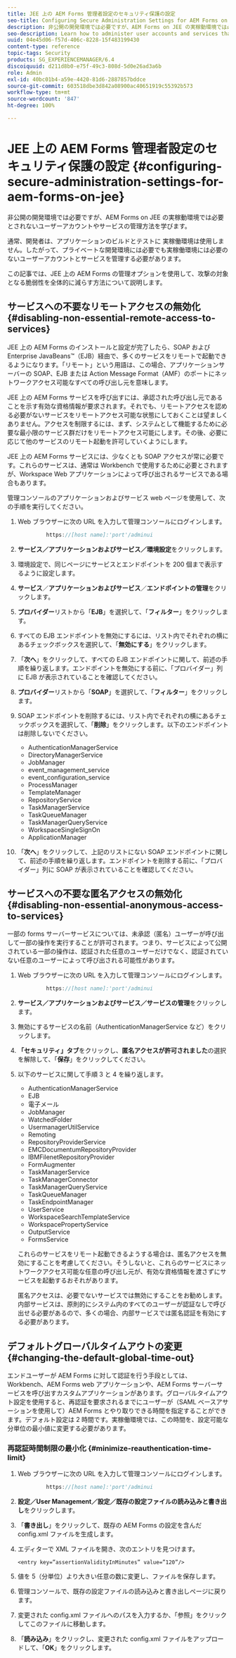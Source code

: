 ```yaml
---
title: JEE 上の AEM Forms 管理者設定のセキュリティ保護の設定
seo-title: Configuring Secure Administration Settings for AEM Forms on JEE
description: 非公開の開発環境では必要ですが、AEM Forms on JEE の実稼動環境では必要とされないユーザーアカウントやサービスの管理方法を学びます。
seo-description: Learn how to administer user accounts and services that, although required in a private development environment, are not required in a production environment of AEM Forms on JEE.
uuid: 04e45d06-f57d-406c-8228-15f483199430
content-type: reference
topic-tags: Security
products: SG_EXPERIENCEMANAGER/6.4
discoiquuid: d211d8b0-e75f-49c3-808d-5d0e26ad3a6b
role: Admin
exl-id: 40bc01b4-a59e-4420-81d6-2887857bddce
source-git-commit: 603518dbe3d842a08900ac40651919c55392b573
workflow-type: tm+mt
source-wordcount: '847'
ht-degree: 100%

---
```


# JEE 上の AEM Forms 管理者設定のセキュリティ保護の設定 {#configuring-secure-administration-settings-for-aem-forms-on-jee}

非公開の開発環境では必要ですが、AEM Forms on JEE の実稼動環境では必要とされないユーザーアカウントやサービスの管理方法を学びます。

通常、開発者は、アプリケーションのビルドとテストに 実稼働環境は使用しません。したがって、プライベートな開発環境には必要でも実稼働環境には必要のないユーザーアカウントとサービスを管理する必要があります。

この記事では、JEE 上の AEM Forms の管理オプションを使用して、攻撃の対象となる脆弱性を全体的に減らす方法について説明します。

## サービスへの不要なリモートアクセスの無効化 {#disabling-non-essential-remote-access-to-services}

JEE 上の AEM Forms のインストールと設定が完了したら、SOAP および Enterprise JavaBeans™（EJB）経由で、多くのサービスをリモートで起動できるようになります。「リモート」という用語は、この場合、アプリケーションサーバーの SOAP、EJB または Action Message Format（AMF）のポートにネットワークアクセス可能なすべての呼び出し元を意味します。

JEE 上の AEM Forms サービスを呼び出すには、承認された呼び出し元であることを示す有効な資格情報が要求されます。それでも、リモートアクセスを認める必要がないサービスをリモートアクセス可能な状態にしておくことは望ましくありません。アクセスを制限するには、まず、システムとして機能するために必要な最小限のサービス群だけをリモートアクセス可能にします。その後、必要に応じて他のサービスのリモート起動を許可していくようにします。

JEE 上の AEM Forms サービスには、少なくとも SOAP アクセスが常に必要です。これらのサービスは、通常は Workbench で使用するために必要とされますが、Workspace Web アプリケーションによって呼び出されるサービスである場合もあります。

管理コンソールのアプリケーションおよびサービス web ページを使用して、次の手順を実行してください。

1. Web ブラウザーに次の URL を入力して管理コンソールにログインします。

   ```java
            https://[host name]:'port'/adminui
   ```

1. **サービス／アプリケーションおよびサービス／環境設定**&#x200B;をクリックします。
1. 環境設定で、同じページにサービスとエンドポイントを 200 個まで表示するように設定します。
1. **サービス**／**アプリケーションおよびサービス**／**エンドポイントの管理**&#x200B;をクリックします。
1. **プロバイダー**&#x200B;リストから「**EJB**」を選択して、「**フィルター**」をクリックします。
1. すべての EJB エンドポイントを無効にするには、リスト内でそれぞれの横にあるチェックボックスを選択して、「**無効にする**」をクリックします。
1. 「**次へ**」をクリックして、すべての EJB エンドポイントに関して、前述の手順を繰り返します。エンドポイントを無効にする前に、「プロバイダー」列に EJB が表示されていることを確認してください。
1. **プロバイダー**&#x200B;リストから「**SOAP**」を選択して、「**フィルター**」をクリックします。
1. SOAP エンドポイントを削除するには、リスト内でそれぞれの横にあるチェックボックスを選択して、「**削除**」をクリックします。以下のエンドポイントは削除しないでください。

   * AuthenticationManagerService
   * DirectoryManagerService
   * JobManager
   * event_management_service
   * event_configuration_service
   * ProcessManager
   * TemplateManager
   * RepositoryService
   * TaskManagerService
   * TaskQueueManager
   * TaskManagerQueryService
   * WorkspaceSingleSignOn
   * ApplicationManager

1. 「**次へ**」をクリックして、上記のリストにない SOAP エンドポイントに関して、前述の手順を繰り返します。エンドポイントを削除する前に、「プロバイダー」列に SOAP が表示されていることを確認してください。

## サービスへの不要な匿名アクセスの無効化 {#disabling-non-essential-anonymous-access-to-services}

一部の forms サーバーサービスについては、未承認（匿名）ユーザーが呼び出して一部の操作を実行することが許可されます。つまり、サービスによって公開されている一部の操作は、認証された任意のユーザーだけでなく、認証されていない任意のユーザーによって呼び出される可能性があります。

1. Web ブラウザーに次の URL を入力して管理コンソールにログインします。

   ```java
            https://[host name]:'port'/adminui
   ```

1. **サービス／アプリケーションおよびサービス／サービスの管理**&#x200B;をクリックします。
1. 無効にするサービスの名前（AuthenticationManagerService など）をクリックします。
1. **「セキュリティ」タブ**&#x200B;をクリックし、**匿名アクセスが許可されました**&#x200B;の選択を解除して、「**保存**」をクリックしてください。
1. 以下のサービスに関して手順 3 と 4 を繰り返します。

   * AuthenticationManagerService
   * EJB
   * 電子メール
   * JobManager
   * WatchedFolder
   * UsermanagerUtilService
   * Remoting
   * RepositoryProviderService
   * EMCDocumentumRepositoryProvider
   * IBMFilenetRepositoryProvider
   * FormAugmenter
   * TaskManagerService
   * TaskManagerConnector
   * TaskManagerQueryService
   * TaskQueueManager
   * TaskEndpointManager
   * UserService
   * WorkspaceSearchTemplateService
   * WorkspacePropertyService
   * OutputService
   * FormsService

   これらのサービスをリモート起動できるようする場合は、匿名アクセスを無効にすることを考慮してください。そうしないと、これらのサービスにネットワークアクセス可能な任意の呼び出し元が、有効な資格情報を渡さずにサービスを起動するおそれがあります。

   匿名アクセスは、必要でないサービスでは無効にすることをお勧めします。内部サービスは、原則的にシステム内のすべてのユーザーが認証なしで呼び出せる必要があるので、多くの場合、内部サービスでは匿名認証を有効にする必要があります。

## デフォルトグローバルタイムアウトの変更 {#changing-the-default-global-time-out}

エンドユーザーが AEM Forms に対して認証を行う手段としては、Workbench、AEM Forms web アプリケーションや、AEM Forms サーバーサービスを呼び出すカスタムアプリケーションがあります。グローバルタイムアウト設定を使用すると、再認証を要求されるまでにユーザーが（SAML ベースアサーションを使用して）AEM Forms とやり取りできる時間を指定することができます。デフォルト設定は 2 時間です。実稼働環境では、この時間を、設定可能な分単位の最小値に変更する必要があります。

### 再認証時間制限の最小化 {#minimize-reauthentication-time-limit}

1. Web ブラウザーに次の URL を入力して管理コンソールにログインします。

   ```java
            https://[host name]:'port'/adminui
   ```

1. **設定／User Management／設定／既存の設定ファイルの読み込みと書き出し**&#x200B;をクリックします。
1. 「**書き出し**」をクリックして、既存の AEM Forms の設定を含んだ config.xml ファイルを生成します。
1. エディターで XML ファイルを開き、次のエントリを見つけます。

   `<entry key=”assertionValidityInMinutes” value=”120”/>`

1. 値を 5（分単位）より大きい任意の数に変更し、ファイルを保存します。
1. 管理コンソールで、既存の設定ファイルの読み込みと書き出しページに戻ります。
1. 変更された config.xml ファイルへのパスを入力するか、「参照」をクリックしてこのファイルに移動します。
1. 「**読み込み**」をクリックし、変更された config.xml ファイルをアップロードして、「**OK**」をクリックします。
